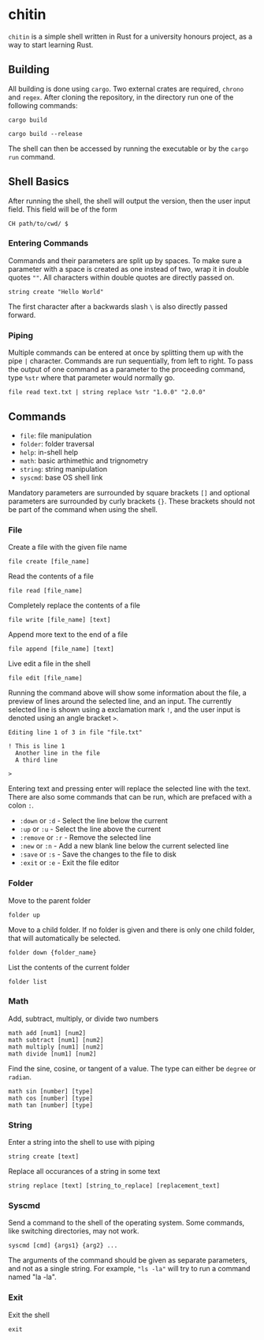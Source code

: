 # chitin

`chitin` is a simple shell written in Rust for a university honours project, as a way to start learning Rust.

## Building

All building is done using `cargo`. Two external crates are required, `chrono` and `regex`. After cloning the repository, in the directory run one of the following commands:

```shell
cargo build
```

```shell
cargo build --release
```

The shell can then be accessed by running the executable or by the `cargo run` command.

## Shell Basics

After running the shell, the shell will output the version, then the user input field. This field will be of the form

```shell
CH path/to/cwd/ $
```

### Entering Commands

Commands and their parameters are split up by spaces. To make sure a parameter with a space is created as one instead of two, wrap it in double quotes `""`. All characters within double quotes are directly passed on.

```shell
string create "Hello World"
```

The first character after a backwards slash `\` is also directly passed forward.

### Piping

Multiple commands can be entered at once by splitting them up with the pipe `|` character. Commands are run sequentially, from left to right. To pass the output of one command as a parameter to the proceeding command, type `%str` where that parameter would normally go.

```shell
file read text.txt | string replace %str "1.0.0" "2.0.0"
```

## Commands

- `file`: file manipulation
- `folder`: folder traversal
- `help`: in-shell help
- `math`: basic arthimethic and trignometry
- `string`: string manipulation
- `syscmd`: base OS shell link

Mandatory parameters are surrounded by square brackets `[]` and optional parameters are surrounded by curly brackets `{}`. These brackets should not be part of the command when using the shell.

### File

Create a file with the given file name

```shell
file create [file_name]
```

Read the contents of a file

```shell
file read [file_name]
```

Completely replace the contents of a file

```shell
file write [file_name] [text]
```

Append more text to the end of a file

```shell
file append [file_name] [text]
```

Live edit a file in the shell

```shell
file edit [file_name]
```

Running the command above will show some information about the file, a preview of lines around the selected line, and an input. The currently selected line is shown using a exclamation mark `!`, and the user input is denoted using an angle bracket `>`.

```shell
Editing line 1 of 3 in file "file.txt"

! This is line 1
  Another line in the file
  A third line

>
```

Entering text and pressing enter will replace the selected line with the text. There are also some commands that can be run, which are prefaced with a colon `:`.

- `:down` or `:d` - Select the line below the current
- `:up` or `:u` - Select the line above the current
- `:remove` or `:r` - Remove the selected line
- `:new` or `:n` - Add a new blank line below the current selected line
- `:save` or `:s` - Save the changes to the file to disk
- `:exit` or `:e` - Exit the file editor

### Folder

Move to the parent folder

```shell
folder up
```

Move to a child folder. If no folder is given and there is only one child folder, that will automatically be selected.

```shell
folder down {folder_name}
```

List the contents of the current folder

```shell
folder list
```

### Math

Add, subtract, multiply, or divide two numbers

```shell
math add [num1] [num2]
math subtract [num1] [num2]
math multiply [num1] [num2]
math divide [num1] [num2]
```

Find the sine, cosine, or tangent of a value. The type can either be `degree` or `radian`.

```shell
math sin [number] [type]
math cos [number] [type]
math tan [number] [type]
```

### String

Enter a string into the shell to use with piping

```shell
string create [text]
```

Replace all occurances of a string in some text

```shell
string replace [text] [string_to_replace] [replacement_text]
```

### Syscmd

Send a command to the shell of the operating system. Some commands, like switching directories, may not work.

```shell
syscmd [cmd] {args1} {arg2} ...
```

The arguments of the command should be given as separate parameters, and not as a single string. For example, `"ls -la"` will try to run a command named "la -la".

### Exit

Exit the shell

```shell
exit
```
